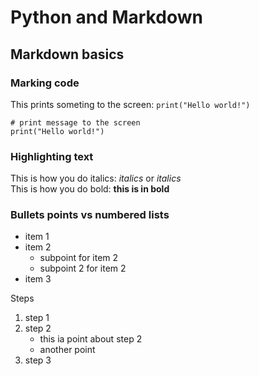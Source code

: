 # Python and Markdown

## Markdown basics

### Marking code

This prints someting to the screen: `print("Hello world!")`

```
# print message to the screen
print("Hello world!")
```

### Highlighting text

This is how you do italics: _italics_ or *italics*<br>
This is how you do bold: **this is in bold**

### Bullets points vs numbered lists

* item 1
* item 2
  * subpoint for item 2
  * subpoint 2 for item 2
* item 3

Steps
1. step 1
2. step 2
   * this ia point about step 2
   * another point
3. step 3